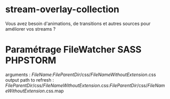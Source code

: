 # stream-overlay-collection
Vous avez besoin d'animations, de transitions et autres sources pour améliorer vos streams ?

# Paramétrage FileWatcher SASS PHPSTORM
arguments : $FileName$:$FileParentDir$/css/$FileNameWithoutExtension$.css
output path to refresh : $FileParentDir$/css/$FileNameWithoutExtension$.css:$FileParentDir$/css/$FileNameWithoutExtension$.css.map
